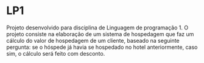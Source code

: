 # LP1
Projeto desenvolvido para disciplina de Linguagem de programação 1. O projeto consiste na elaboração de um sistema de hospedagem que faz um cálculo do valor de hospedagem de um cliente, baseado na seguinte pergunta: se o hóspede já havia se hospedado no hotel anteriormente, caso sim, o cálculo será feito com desconto.
